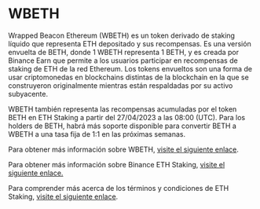 # WBETH

Wrapped Beacon Ethereum (WBETH) es un token derivado de staking líquido que representa ETH depositado y sus recompensas. Es una versión envuelta de BETH, donde 1 WBETH representa 1 BETH, y es creada por Binance Earn que permite a los usuarios participar en recompensas de staking de ETH de la red Ethereum. Los tokens envueltos son una forma de usar criptomonedas en blockchains distintas de la blockchain en la que se construyeron originalmente mientras están respaldadas por su activo subyacente.

WBETH también representa las recompensas acumuladas por el token BETH en ETH Staking a partir del 27/04/2023 a las 08:00 (UTC). Para los holders de BETH, habrá más soporte disponible para convertir BETH a WBETH a una tasa fija de 1:1 en las próximas semanas.

Para obtener más información sobre WBETH, [visite el siguiente enlace](https://www.binance.com/en/support/faq/what-is-wbeth-e252366155174ba6887f6b32e3798273).&#x20;

Para obtener más información sobre Binance ETH Staking, [visite el siguiente enlace.](https://www.binance.com/en/support/faq/binance-eth-2-0-staking-eecd04618b5042c79f2a5b07f895c498)

Para comprender más acerca de los términos y condiciones de ETH Staking, [visite el siguiente enlace](https://www.binance.com/en/support/faq/binance-eth-2-0-staking-terms-and-conditions-74b48ca392874849aba9560e7a8fc11b).

​
